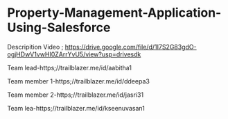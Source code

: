 # Property-Management-Application-Using-Salesforce
Descripition Video ; https://drive.google.com/file/d/1I7S2G83gdO-ogjHDwV1vwHI0ZArrYvU5/view?usp=drivesdk

Team lead-https;//trailblazer.me/id/aabitha1


Team member 1-https;//trailblazer.me/id/ddeepa3


Team member 2-https;//trailblazer.me/id/jasri31


Team lea-https;//trailblazer.me/id/kseenuvasan1 
